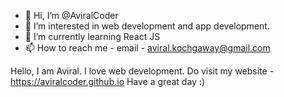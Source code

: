 - 👋 Hi, I’m @AviralCoder
- 👀 I’m interested in web development and app development.
- 🌱 I’m currently learning React JS
- 📫 How to reach me - email - aviral.kochgaway@gmail.com

Hello, I am Aviral. I love web development. Do visit my website - https://aviralcoder.github.io
Have a great day :)
